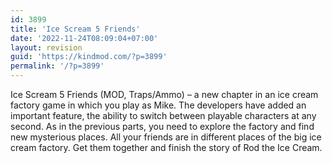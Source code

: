 ```yaml
---
id: 3899
title: 'Ice Scream 5 Friends'
date: '2022-11-24T08:09:04+07:00'
layout: revision
guid: 'https://kindmod.com/?p=3899'
permalink: '/?p=3899'
---
```


Ice Scream 5 Friends (MOD, Traps/Ammo) – a new chapter in an ice cream factory game in which you play as Mike. The developers have added an important feature, the ability to switch between playable characters at any second. As in the previous parts, you need to explore the factory and find new mysterious places. All your friends are in different places of the big ice cream factory. Get them together and finish the story of Rod the Ice Cream.
